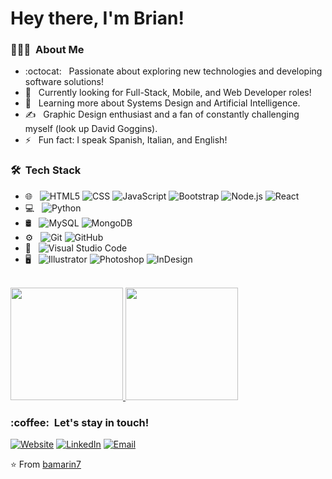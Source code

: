 <h1> Hey there, I'm Brian!</h1>

<h3> 👨🏻‍💻 &nbsp;About Me </h3>

- :octocat: &nbsp; Passionate about exploring new technologies and developing software solutions!
- 💼 &nbsp; Currently looking for Full-Stack, Mobile, and Web Developer roles!
- 🌱 &nbsp; Learning more about Systems Design and Artificial Intelligence.
- ✍️ &nbsp; Graphic Design enthusiast and a fan of constantly challenging myself (look up David Goggins).
- ⚡ &nbsp; Fun fact: I speak Spanish, Italian, and English! 

<h3> 🛠 &nbsp;Tech Stack</h3>

- 🌐 &nbsp;
  ![HTML5](https://img.shields.io/badge/-HTML5-333333?style=flat&logo=HTML5)
  ![CSS](https://img.shields.io/badge/-CSS-333333?style=flat&logo=CSS3&logoColor=1572B6)
  ![JavaScript](https://img.shields.io/badge/-JavaScript-333333?style=flat&logo=javascript)
  ![Bootstrap](https://img.shields.io/badge/-Bootstrap-333333?style=flat&logo=bootstrap&logoColor=563D7C)
  ![Node.js](https://img.shields.io/badge/-Node.js-333333?style=flat&logo=node.js)
  ![React](https://img.shields.io/badge/-React-333333?style=flat&logo=react)
- 💻 &nbsp;
  ![Python](https://img.shields.io/badge/-Python-333333?style=flat&logo=python)
- 🛢 &nbsp;
  ![MySQL](https://img.shields.io/badge/-MySQL-333333?style=flat&logo=mysql)
  ![MongoDB](https://img.shields.io/badge/-MongoDB-333333?style=flat&logo=mongodb)
- ⚙️ &nbsp;
  ![Git](https://img.shields.io/badge/-Git-333333?style=flat&logo=git)
  ![GitHub](https://img.shields.io/badge/-GitHub-333333?style=flat&logo=github)
- 🔧 &nbsp;
  ![Visual Studio Code](https://img.shields.io/badge/-Visual%20Studio%20Code-333333?style=flat&logo=visual-studio-code&logoColor=007ACC)
- 🖥 &nbsp;
  ![Illustrator](https://img.shields.io/badge/-Illustrator-333333?style=flat&logo=adobe-illustrator)
  ![Photoshop](https://img.shields.io/badge/-Photoshop-333333?style=flat&logo=adobe-photoshop)
  ![InDesign](https://img.shields.io/badge/-InDesign-333333?style=flat&logo=adobe-indesign)

<br/>

<a href="https://github.com/bamarin7">
  <img height="180em" src="https://github-readme-stats.vercel.app/api?username=bamarin7&theme=tokyonight&show_icons=true" />
  <img height="180em" src="https://github-readme-stats.vercel.app/api/top-langs/?username=bamarin7&theme=tokyonight&layout=compact" />
</a>

<br/>

<h3> :coffee: &nbsp;Let's stay in touch! </h3>

<p align="left">
<a href="https://www.bamarin.com/"><img alt="Website" src="https://img.shields.io/badge/Website-www.bamarin.com-blue?style=flat-square&logo=google-chrome"></a>
<a href="https://www.linkedin.com/in/marinbrian/"><img alt="LinkedIn" src="https://img.shields.io/badge/LinkedIn-Brian%20Marin%20Silva-blue?style=flat-square&logo=linkedin"></a>
<a href="mailto:marinbrian.as@gmail.com"><img alt="Email" src="https://img.shields.io/badge/Email-marinbrian.as@gmail.com-blue?style=flat-square&logo=gmail"></a>
</p>

⭐️ From [bamarin7](https://github.com/bamarin7)

<!-- ### ✨ Visitors 

<p align="left"> <img src="https://komarev.com/ghpvc/?username=bamarin7" alt="bamarin7" /> </p> -->


<!--
**bamarin7/bamarin7** is a ✨ _special_ ✨ repository because its `README.md` (this file) appears on your GitHub profile.

Here are some ideas to get you started:

- 🔭 I’m currently working on ...
- 🌱 I’m currently learning ...
- 👯 I’m looking to collaborate on ...
- 🤔 I’m looking for help with ...
- 💬 Ask me about ...
- 📫 How to reach me: ...
- 😄 Pronouns: ...
- ⚡ Fun fact: ...
-->
